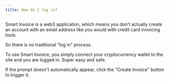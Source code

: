 ```yaml
---
title: How do I log in?
---
```


Smart Invoice is a web3 application, which means you don’t actually create an account with an email address like you would with credit card invoicing tools. 

So there is no traditional “log in” process.

To use Smart Invoice, you simply connect your cryptocurrency wallet to the site and you are logged in. Super easy and safe. 

If the prompt doesn't automatically appear, click the "Create Invoice" button to trigger it.
